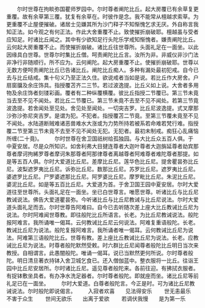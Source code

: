<!-- { "loadSidebar": true } -->
　　尔时世尊在拘睒弥国瞿师罗园中。尔时尊者阐陀比丘。起大房覆已有余草复更重覆。故有余草第三覆。犹复有余草在。时彼作是念。我不能常从檀越求索草。为更重覆不止屋便摧破。诸居士见嫌其所为沙门释子不知惭愧乞求无厌。外自称言我知正法。如今观之有何正法。作此大舍重覆不止。致使摧折崩破耶。檀越虽与受者应知足。时诸比丘闻之。其中有少欲知足行头陀乐学戒知惭愧者。嫌责阐陀比丘。云何起大房重覆不止。而使摧折崩破。诸比丘往世尊所。头面礼足在一面坐。以此因缘具白世尊。世尊尔时集比丘僧。呵责阐陀比丘言。汝所为非。非威仪非沙门法非净行非随顺行。所不应为。云何阐陀。起大房重覆不止。使摧折崩破耶。世尊以无数方便呵责阐陀比丘已告诸比丘。阐陀比丘痴人。多种有漏处最初犯戒。自今已去与比丘结戒。集十句义乃至正法久住。欲说戒者当如是说。若比丘作大房舍。户扇窗牖及余庄饰具。指授覆苫齐二三节。若过波逸提。比丘义如上说。大舍者多用物及余庄饰者刻镂彩画。覆者有二种纵覆横覆。彼比丘指授二节覆已。第三节未竟当去至不见不闻处。若比丘二节覆已。第三节未竟不去至不见不闻处。若第三节竟波逸提。若舍闻处至见处。舍见处至闻处。一切突吉罗。比丘尼波逸提。式叉摩那沙弥沙弥尼突吉罗。是谓为犯。不犯者。指授覆苫二节竟。至第三节覆未竟至不见不闻处。水陆道断贼难诸恶兽难水大涨或为力势所持若被系若命难若梵行难。指授覆二节至第三节未竟不去至不见不闻处无犯。无犯者。最初未制戒。痴狂心乱痛恼所缠(二十竟)。
　　尔时世尊在舍卫国祇树给孤独园。与大比丘众五百人俱。于中夏安居。尽是众所知识。如舍利弗大目揵连尊者大迦叶尊者大迦旃延尊者劫宾那尊者摩诃拘絺罗尊者摩诃朱那尊者阿那律尊者离越尊者阿难尊者难陀尊者那提。如是等五百人俱。尔时大爱道比丘尼。差摩比丘尼。莲华色比丘尼。提舍瞿昙弥比丘尼。波梨遮罗夷比丘尼。诉弥比丘尼。数那比丘尼。苏罗比丘尼。遮罗夷比丘尼。婆遮罗比丘尼。尸罗婆遮那比丘尼。阿罗婆比丘尼。摩罗毗比丘尼。朱泥比丘尼。婆泥比丘尼。如是等五百比丘尼。大爱道为首。于舍卫国王园中夏安居。尔时大爱道往至世尊所。头面礼足在一面坐。坐已白世尊言。唯愿世尊。听诸比丘与比丘尼教诫说法。佛告大爱道瞿昙弥。今听诸比丘与比丘尼教诫与比丘尼说法。尔时大爱道头面礼足而去。尔时世尊告阿难曰。自今已去听随次差上座大比丘教诫比丘尼为说法。尔时阿难闻世尊教。即往般陀比丘所语言。长老。为比丘尼教诫说法。般陀报阿难言。我所诵唯一偈耳。云何教诫比丘尼云何说法。阿难复重语般陀。长老。教诫比丘尼为说法。般陀复报阿难言。我所诵者唯一偈耳。云何教诫比丘尼为说法。阿难第三语般陀比丘。世尊有教。差上座比丘教诫比丘尼为说法。长老。应教诫比丘尼为说法。时尊者般陀默然受敕。时六群比丘尼闻尊者般陀比丘明日当次来教授。自相谓言。此愚闇般陀。唯诵一偈耳。说已当默然更何所说。尔时尊者般陀。明日清旦著衣持钵入舍卫城乞食已。还入僧伽蓝中。整衣服将一比丘。往诣王园中比丘尼安居所。尔时诸比丘尼。遥见尊者般陀来。各前往迎。有拂拭衣服者。有捉钵敷坐具者。有办净水洗足器者。尔时尊者般陀。即就座而坐。诸比丘尼等前礼足已在一面坐。
　　尔时大爱道。白尊者般陀言。今正是时。可为诸比丘尼教诫说法。尔时般陀即说偈言。
　　入寂者欢喜　　见法得安乐
　　世无恚最乐　　不害于众生
　　世间无欲乐　　出离于爱欲
　　若调伏我慢　　是为第一乐

